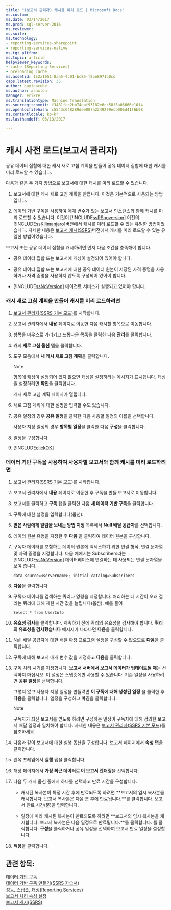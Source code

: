```yaml
---
title: "(보고서 관리자) 캐시를 미리 로드 | Microsoft Docs"
ms.custom: 
ms.date: 03/14/2017
ms.prod: sql-server-2016
ms.reviewer: 
ms.suite: 
ms.technology:
- reporting-services-sharepoint
- reporting-services-native
ms.tgt_pltfrm: 
ms.topic: article
helpviewer_keywords:
- cache [Reporting Services]
- preloading cache
ms.assetid: 152a1051-8aa5-4c01-bc85-f8be8971b0cd
caps.latest.revision: 35
author: guyinacube
ms.author: asaxton
manager: erikre
ms.translationtype: Machine Translation
ms.sourcegitcommit: f3481fcc2bb74eaf93182e6cc58f5a06666e10f4
ms.openlocfilehash: c5543c648289dee007a2249299ecb006d41f6b98
ms.contentlocale: ko-kr
ms.lasthandoff: 06/13/2017

---
```

# <a name="preload-the-cache-report-manager"></a>캐시 사전 로드(보고서 관리자)
  공유 데이터 집합에 대한 캐시 새로 고침 계획을 만들어 공유 데이터 집합에 대한 캐시를 미리 로드할 수 있습니다.  
  
 다음과 같은 두 가지 방법으로 보고서에 대한 캐시를 미리 로드할 수 있습니다.  
  
1.  보고서에 대한 캐시 새로 고침 계획을 만듭니다. 이것은 기본적으로 사용되는 방법입니다.  
  
2.  데이터 기반 구독을 사용하여 매개 변수가 있는 보고서 인스턴스와 함께 캐시를 미리 로드할 수 있습니다. 이것이 [!INCLUDE[ssRSnoversion](../../includes/ssrsnoversion-md.md)] 이전의 [!INCLUDE[ssKilimanjaro](../../includes/sskilimanjaro-md.md)]버전에서 캐시를 미리 로드할 수 있는 유일한 방법이었습니다. 자세한 내용은 [보고서 캐시&#40;SSRS&#41;](../../reporting-services/report-server/caching-reports-ssrs.md)버전에서 캐시를 미리 로드할 수 있는 유일한 방법이었습니다.  
  
 보고서 또는 공유 데이터 집합을 캐시하려면 먼저 다음 조건을 충족해야 합니다.  
  
-   공유 데이터 집합 또는 보고서에 캐싱이 설정되어 있어야 합니다.  
  
-   공유 데이터 집합 또는 보고서에 대한 공유 데이터 원본이 저장된 자격 증명을 사용하거나 자격 증명을 사용하지 않도록 구성되어 있어야 합니다.  
  
-   [!INCLUDE[ssNoVersion](../../includes/ssnoversion-md.md)] 에이전트 서비스가 실행되고 있어야 합니다.  
  
### <a name="to-preload-the-cache-by-creating-a-cache-refresh-plan"></a>캐시 새로 고침 계획을 만들어 캐시를 미리 로드하려면  
  
1.  [보고서 관리자&#40;SSRS 기본 모드&#41;](http://msdn.microsoft.com/library/80949f9d-58f5-48e3-9342-9e9bf4e57896)를 시작합니다.  
  
2.  보고서 관리자에서 **내용** 페이지로 이동한 다음 캐시할 항목으로 이동합니다.  
  
3.  항목을 마우스로 가리키고 드롭다운 목록을 클릭한 다음 **관리**를 클릭합니다.  
  
4.  **캐시 새로 고침 옵션** 탭을 클릭합니다.  
  
5.  도구 모음에서 **새 캐시 새로 고침 계획**을 클릭합니다.  
  
    > [!NOTE]  
    >  항목에 캐싱이 설정되어 있지 않으면 캐싱을 설정하라는 메시지가 표시됩니다. 캐싱을 설정하려면 **확인**을 클릭합니다.  
  
     캐시 새로 고침 계획 페이지가 열립니다.  
  
6.  새로 고침 계획에 대한 설명을 입력할 수도 있습니다.  
  
7.  공유 일정의 경우 **공유 일정**을 클릭한 다음 사용할 일정의 이름을 선택합니다.  
  
     사용자 지정 일정의 경우 **항목별 일정**을 클릭한 다음 **구성**을 클릭합니다.  
  
8.  일정을 구성합니다.  
  
9. [!INCLUDE[clickOK](../../includes/clickok-md.md)]  
  
### <a name="to-preload-the-cache-with-a-user-specific-report-by-using-a-data-driven-subscription"></a>데이터 기반 구독을 사용하여 사용자별 보고서와 함께 캐시를 미리 로드하려면  
  
1.  [보고서 관리자&#40;SSRS 기본 모드&#41;](http://msdn.microsoft.com/library/80949f9d-58f5-48e3-9342-9e9bf4e57896)를 시작합니다.  
  
2.  보고서 관리자에서 **내용** 페이지로 이동한 후 구독을 만들 보고서로 이동합니다.  
  
3.  보고서를 클릭하고 **구독** 탭을 클릭한 다음 **새 데이터 기반 구독**을 클릭합니다.  
  
4.  구독에 대한 설명을 입력합니다(옵션).  
  
5.  **받은 사람에게 알림을 보내는 방법 지정** 목록에서 **Null 배달 공급자**를 선택합니다.  
  
6.  데이터 원본 유형을 지정한 후 **다음** 을 클릭하여 데이터 원본을 구성합니다.  
  
7.  구독자 데이터를 포함하는 데이터 원본에 액세스하기 위한 연결 형식, 연결 문자열 및 자격 증명을 지정합니다. 다음 예에서는 Subscribers라는 [!INCLUDE[ssNoVersion](../../includes/ssnoversion-md.md)] 데이터베이스에 연결하는 데 사용되는 연결 문자열을 보여 줍니다.  
  
    ```  
    data source=<servername>; initial catalog=Subscribers  
    ```  
  
8.  **다음**을 클릭합니다.  
  
9. 구독자 데이터를 검색하는 쿼리나 명령을 지정합니다. 처리하는 데 시간이 오래 걸리는 쿼리에 대해 제한 시간 값을 늘립니다(옵션). 예를 들어  
  
    ```  
    Select * from UserInfo  
    ```  
  
10. **유효성 검사**를 클릭합니다. 계속하기 전에 쿼리의 유효성을 검사해야 합니다. **쿼리의 유효성을 검사했습니다** 메시지가 나타나면 **다음**을 클릭합니다.  
  
11. Null 배달 공급자에 대한 배달 확장 프로그램 설정을 구성할 수 없으므로 **다음**을 클릭합니다.  
  
12. 구독에 대해 보고서 매개 변수 값을 지정하고 **다음**을 클릭합니다.  
  
13. 구독 처리 시기를 지정합니다. **보고서 서버에서 보고서 데이터가 업데이트될 때**는 선택하지 마십시오. 이 설정은 스냅숏에만 사용할 수 있습니다. 기존 일정을 사용하려면 **공유 일정**을 선택합니다.  
  
     그렇지 않고 사용자 지정 일정을 만들려면 **이 구독에 대해 생성된 일정** 을 클릭한 후 **다음**을 클릭합니다. 일정을 구성하고 **마침**을 클릭합니다.  
  
    > [!NOTE]  
    >  구독자가 최신 보고서를 받도록 하려면 구성하는 일정이 구독자에 대해 정의한 보고서 배달 일정과 일치해야 합니다. 자세한 내용은 [보고서 관리자&#40;SSRS 기본 모드&#41;](http://msdn.microsoft.com/library/80949f9d-58f5-48e3-9342-9e9bf4e57896)를 참조하세요.  
  
14. 다음과 같이 보고서에 대한 실행 옵션을 구성합니다. 보고서 페이지에서 **속성** 탭을 클릭합니다.  
  
15. 왼쪽 프레임에서 **실행** 탭을 클릭합니다.  
  
16. 해당 페이지에서 **가장 최근 데이터로 이 보고서 렌더링**을 선택합니다.  
  
17. 다음 두 캐시 옵션 중에서 하나를 선택하고 만료 시간을 구성합니다.  
  
    -   캐시된 복사본이 특정 시간 후에 만료되도록 하려면 **보고서의 임시 복사본을 캐시합니다. 보고서 복사본은 다음 분 후에 만료됩니다.**를 클릭합니다. 보고서 만료 시간(분)을 입력합니다.  
  
    -   일정에 따라 캐시된 복사본이 만료되도록 하려면 **보고서의 임시 복사본을 캐시합니다. 보고서 복사본은 다음 일정으로 만료됩니다.**를 클릭합니다. 를 클릭합니다. **구성**을 클릭하거나 공유 일정을 선택하여 보고서 만료 일정을 설정합니다.  
  
18. **적용**을 클릭합니다.  
  
## <a name="see-also"></a>관련 항목:  
 [데이터 기반 구독](../../reporting-services/subscriptions/data-driven-subscriptions.md)   
 [데이터 기반 구독 만들기&#40;SSRS 자습서&#41;](../../reporting-services/create-a-data-driven-subscription-ssrs-tutorial.md)   
 [성능, 스냅숏, 캐싱&#40;Reporting Services&#41;](../../reporting-services/report-server/performance-snapshots-caching-reporting-services.md)   
 [보고서 처리 속성 설정](../../reporting-services/report-server/set-report-processing-properties.md)   
 [보고서 캐시&#40;SSRS&#41;](../../reporting-services/report-server/caching-reports-ssrs.md)  
  
  
